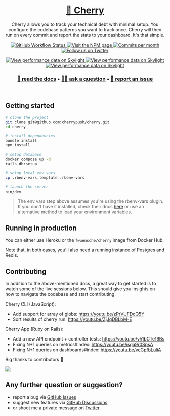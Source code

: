 <h1 align="center">
  <a href="https://cherrypush.com">🍒 Cherry</a>
</h1>

<p align="center">
Cherry allows you to track your technical debt with minimal setup. You configure the codebase patterns you want to track
once. Cherry will then run on every commit and report the stats to your dashboard. It's that simple.
</p>

<p align="center">
  <a href="https://github.com/cherrypush/cherrypush.com/actions/workflows/ci_tests.yml" target="_blank">
    <img alt="GitHub Workflow Status" src="https://img.shields.io/github/actions/workflow/status/cherrypush/cherrypush.com/ci_tests.yml"/>
  </a>
  <a href="https://www.npmjs.com/package/cherrypush" target="_blank">
    <img alt="Visit the NPM page" src="https://img.shields.io/npm/v/cherrypush"/>
  </a>
  <a href="https://github.com/cherrypush/cherrypush.com/graphs/contributors" target="_blank">
    <img src="https://img.shields.io/github/commit-activity/m/cherrypush/cherrypush.com" alt="Commits per month">
  </a>
  <a href="https://twitter.com/intent/follow?screen_name=fwuensche" target="_blank">
    <img alt="Follow us on Twitter" src="https://img.shields.io/twitter/follow/fwuensche?style=social"/>
  </a>
</p>

<p align="center">
  <a href="https://oss.skylight.io/app/applications/670fP418RH7v" target="_blank">
    <img src="https://badges.skylight.io/problem/670fP418RH7v.svg" alt="View performance data on Skylight" />
  </a>
  <a href="https://oss.skylight.io/app/applications/670fP418RH7v" target="_blank">
    <img src="https://badges.skylight.io/typical/670fP418RH7v.svg" alt="View performance data on Skylight" />
  </a>
  <a href="https://oss.skylight.io/app/applications/670fP418RH7v" target="_blank">
    <img src="https://badges.skylight.io/rpm/670fP418RH7v.svg" alt="View performance data on Skylight" />
  </a>
</p>

<h3 align="center">
  <b><a href="https://cherrypush.com/docs">📄 read the docs</a></b>
  •
  <b><a href="https://github.com/cherrypush/cherrypush.com/discussions">👨‍🎓 ask a question</a></b>
  •
  <b><a href="https://github.com/cherrypush/cherrypush.com/issues">📣 report an issue</a></b>
</h3>

<br />

## Getting started

```sh
# clone the project
git clone git@github.com:cherrypush/cherry.git
cd cherry

# install dependencies
bundle install
npm install

# setup database
docker compose up -d
rails db:setup

# setup local env vars
cp .rbenv-vars.template .rbenv-vars

# launch the server
bin/dev
```

> The env vars step above assumes you're using the rbenv-vars plugin. If you don't have it installed, check their docs
> [here](https://github.com/rbenv/rbenv-vars) or use an alternative method to load your environment variables.

## Running in production

You can either use Heroku or the `fwuensche/cherry` image from Docker Hub.

Note that, in both cases, you'll also need a running instance of Postgres and Redis.

<!-- TODO: update this command to reflect all recent changes to our infra
```
docker run \
  -e SECRET_KEY_BASE=<secret> \
  -e DATABASE_URL=postgresql://<user>:<pass>@<host>:5432/<db_name> \
  cherrypush/cherrypush.com
``` -->

## Contributing

In addition to the above-mentioned docs, a great way to get started is to watch some of the live sessions below. This
should give you insights on how to navigate the codebase and start contributing.

Cherry CLI (JavaScript):

- Add support for array of globs: https://youtu.be/zPrVUFDcQ5Y
- Sort results of cherry run: https://youtu.be/ZjJqDBLbM-E

Cherry App (Ruby on Rails):

- Add a new API endpoint + controller tests: https://youtu.be/vh1bCTe16Bs
- Fixing N+1 queries on metrics#index: https://youtu.be/isqa9r0SpsA
- Fixing N+1 queries on dashboards#index: https://youtu.be/vcGpfbLuliA

Big thanks to contributors 🙏

<a href="https://github.com/cherrypush/cherrypush.com/graphs/contributors">
  <img src="https://contrib.rocks/image?repo=cherrypush/cherrypush.com" />
</a>

## Any further question or suggestion?

- report a bug via [GitHub Issues](https://github.com/cherrypush/cherrypush.com/issues)
- suggest new features via [GitHub Discussions](https://github.com/cherrypush/cherrypush.com/discussions)
- or shoot me a private message on [Twitter](https://twitter.com/messages/compose?recipient_id=38940653)
